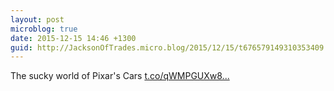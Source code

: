 ```yaml
---
layout: post
microblog: true
date: 2015-12-15 14:46 +1300
guid: http://JacksonOfTrades.micro.blog/2015/12/15/t676579149310353409.html
---
```

The sucky world of Pixar's Cars [t.co/qWMPGUXw8...](https://t.co/qWMPGUXw8L)
